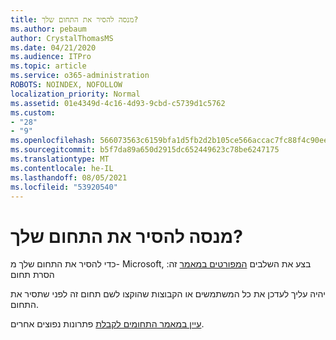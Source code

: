 ```yaml
---
title: מנסה להסיר את התחום שלך?
ms.author: pebaum
author: CrystalThomasMS
ms.date: 04/21/2020
ms.audience: ITPro
ms.topic: article
ms.service: o365-administration
ROBOTS: NOINDEX, NOFOLLOW
localization_priority: Normal
ms.assetid: 01e4349d-4c16-4d93-9cbd-c5739d1c5762
ms.custom:
- "28"
- "9"
ms.openlocfilehash: 566073563c6159bfa1d5fb2d2b105ce566accac7fc88f4c90ee1d8d41bbd061e
ms.sourcegitcommit: b5f7da89a650d2915dc652449623c78be6247175
ms.translationtype: MT
ms.contentlocale: he-IL
ms.lasthandoff: 08/05/2021
ms.locfileid: "53920540"
---
```

# <a name="trying-to-remove-your-domain"></a>מנסה להסיר את התחום שלך?

כדי להסיר את התחום שלך מ- Microsoft, בצע את השלבים [המפורטים במאמר](https://docs.microsoft.com/microsoft-365/admin/get-help-with-domains/remove-a-domain) זה: הסרת תחום
  
יהיה עליך לעדכן את כל המשתמשים או הקבוצות שהוקצו לשם תחום זה לפני שתסיר את התחום.
  
[עיין במאמר התחומים לקבלת](https://docs.microsoft.com/microsoft-365/admin/get-help-with-domains/create-dns-records-at-any-dns-hosting-provider) פתרונות נפוצים אחרים.
  
